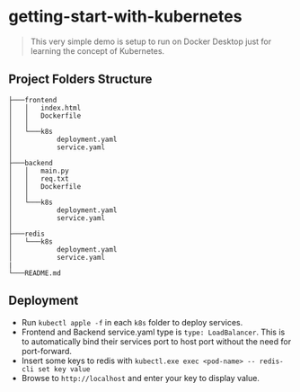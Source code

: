 ﻿# getting-start-with-kubernetes
>This very simple demo is setup to run on Docker Desktop just for learning the concept of Kubernetes.

## Project Folders Structure
~~~
├───frontend
│   │   index.html
│   │   Dockerfile
│   │
│   └───k8s
│           deployment.yaml
│           service.yaml
│
├───backend
│   │   main.py
│   │   req.txt
│   │   Dockerfile
│   │
│   └───k8s
│           deployment.yaml
│           service.yaml
│
├───redis
│   └───k8s
│           deployment.yaml
│           service.yaml
|
└───README.md
~~~

## Deployment
- Run `kubectl apple -f` in each `k8s` folder to deploy services.
- Frontend and Backend service.yaml type is `type: LoadBalancer`. This is to automatically bind their services port to host port without the need for port-forward.
- Insert some keys to redis with `kubectl.exe exec <pod-name> -- redis-cli set key value`
- Browse to `http://localhost` and enter your key to display value.
